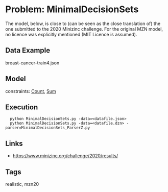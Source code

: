 # Problem: MinimalDecisionSets

The model, below, is close to (can be seen as the close translation of) the one submitted to the 2020 Minizinc challenge.
For the original MZN model, no licence was explicitly mentioned (MIT Licence is assumed).

## Data Example
  breast-cancer-train4.json

## Model
  constraints: [Count](https://pycsp.org/documentation/constraints/Count), [Sum](https://pycsp.org/documentation/constraints/Sum)

## Execution
```
  python MinimalDecisionSets.py -data=<datafile.json>
  python MinimalDecisionSets.py -data=<datafile.dzn> -parser=MinimalDecisionSets_ParserZ.py
```

## Links
  - https://www.minizinc.org/challenge/2020/results/

## Tags
  realistic, mzn20
